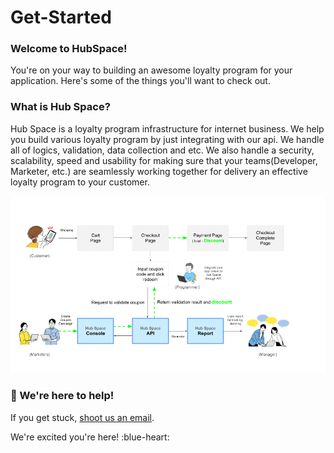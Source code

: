# Get-Started

### Welcome to HubSpace!

You're on your way to building an awesome loyalty program for your application. Here's some of the things you'll want to check out.

### What is Hub Space?

Hub Space is a loyalty program infrastructure for internet business. We help you build various loyalty program by just integrating with our api. We handle all of logics, validation, data collection and etc. We also handle a security, scalability, speed and usability for making sure that your teams(Developer, Marketer, etc.) are seamlessly working together for delivery an effective loyalty program to your customer.

![Hub Space Overview](../assets/images/Overview.png)

### 💬 We're here to help!

If you get stuck, [shoot us an email](mailto::support@hubspace.co.th).

We're excited you're here! :blue-heart: